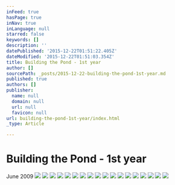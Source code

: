 ```yaml
---
inFeed: true
hasPage: true
inNav: true
inLanguage: null
starred: false
keywords: []
description: ''
datePublished: '2015-12-22T01:51:22.405Z'
dateModified: '2015-12-22T01:51:03.354Z'
title: Building the Pond - 1st year
author: []
sourcePath: _posts/2015-12-22-building-the-pond-1st-year.md
published: true
authors: []
publisher:
  name: null
  domain: null
  url: null
  favicon: null
url: building-the-pond-1st-year/index.html
_type: Article

---
```

# Building the Pond - 1st year

June 2009
![](https://the-grid-user-content.s3-us-west-2.amazonaws.com/eca0ac67-2300-4105-b903-53022d367faf.jpg)
![](https://the-grid-user-content.s3-us-west-2.amazonaws.com/d132193a-6fd9-471a-ad07-8f4347068b01.jpg)
![](https://the-grid-user-content.s3-us-west-2.amazonaws.com/885592f3-ee55-4e1c-9478-f94adf4423b3.jpg)
![](https://the-grid-user-content.s3-us-west-2.amazonaws.com/44125ba4-a8fb-4b23-aae9-93895b8448fa.jpg)
![](https://the-grid-user-content.s3-us-west-2.amazonaws.com/ca449b18-35e2-4c0a-b0f8-e40b5d7fe969.jpg)
![](https://the-grid-user-content.s3-us-west-2.amazonaws.com/093f3cf6-ecce-41b8-84f4-1be57e402610.jpg)
![](https://the-grid-user-content.s3-us-west-2.amazonaws.com/0ee9e40a-2cf0-42d3-9323-9179f04e6717.jpg)
![](https://the-grid-user-content.s3-us-west-2.amazonaws.com/cd00f48f-3caf-441d-b1f7-4aa4e15add48.jpg)
![](https://the-grid-user-content.s3-us-west-2.amazonaws.com/f71da787-a8a3-4c42-a16a-d7f3bc0369ef.jpg)
![](https://the-grid-user-content.s3-us-west-2.amazonaws.com/0c994e5e-e7d3-4b9c-82a0-0ab8e8c2b8af.jpg)
![](https://the-grid-user-content.s3-us-west-2.amazonaws.com/e94f1f62-04c2-4274-a5ad-50ba251813c8.jpg)
![](https://the-grid-user-content.s3-us-west-2.amazonaws.com/839e932e-174d-45cf-bf0e-b519ba1dd0f2.jpg)
![](https://the-grid-user-content.s3-us-west-2.amazonaws.com/2ce3ee7d-73a5-446f-ac46-206b1ba34481.jpg)
![](https://the-grid-user-content.s3-us-west-2.amazonaws.com/acd6acdd-b215-4c5b-a0a7-08dbfd43d498.jpg)
![](https://the-grid-user-content.s3-us-west-2.amazonaws.com/b284c950-fe24-450b-a538-1bd0067ceb02.jpg)
![](https://the-grid-user-content.s3-us-west-2.amazonaws.com/5d16219f-af0b-4c8a-bfbb-7767c7924acc.jpg)
![](https://the-grid-user-content.s3-us-west-2.amazonaws.com/cc50050f-4dba-4ac1-9f23-04563ab5f5f0.jpg)
![](https://the-grid-user-content.s3-us-west-2.amazonaws.com/22d3aff3-8a7f-4288-9b88-059874f3802d.jpg)